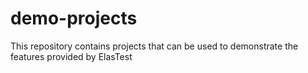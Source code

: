 # demo-projects
This repository contains projects that can be used to demonstrate the features provided by ElasTest
